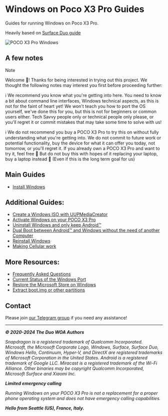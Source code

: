 # Windows on Poco X3 Pro Guides

Guides for running Windows on Poco X3 Pro.

Heavily based on [Surface Duo guide](https://github.com/WOA-Project/SurfaceDuo-Guides)

![POCO X3 Pro Windows](https://github.com/woa-vayu/src_vayu_windows/blob/main/2PocoX3ProWindows.png)

## A few notes

> [!NOTE]
> Welcome 🥰! Thanks for being interested in trying out this project. We thought the following notes may interest you first before proceeding further:
>
> ℹ️ We recommend you know what you're getting into here. You need to know a bit about command line interfaces, Windows technical aspects, as this is not for the faint of heart yet! We won't teach you how to port the OS yourself, we've done this for you, but this is not for beginners or common users either. Tech Savvy people only or technical people only please, or you'll regret it or commit mistakes that may take some time to solve with us!
>
> ℹ️ We do not recommend you buy a POCO X3 Pro to try this on without fully understanding what you're getting into. We do not commit to future work or potential functionality, buy the device for what it can offer you today, not tomorrow, or you'll regret it. If you already own a POCO X3 Pro and want to try it, feel free 🙂 But do not buy this with hopes of it replacing your laptop, buy a laptop instead 🙂 (Even if this is the long term goal for us)

## Main Guides

- [Install Windows](/InstallWindows-en.md)

## Additional Guides:

- [Create a Windows ISO with UUPMediaCreator](/InstallWindows-en/ISO/GetWindows.md)
- [Activate Windows on your POCO X3 Pro](https://support.microsoft.com/en-us/windows/activate-windows-c39005d4-95ee-b91e-b399-2820fda32227)
- [Uninstall Windows and only keep Android™](/InstallWindows-en/Uninstall.md)
- [Dual Boot between Android™ and Windows without the need of another Computer](/InstallWindows-en/DualBoot.md)
- [Reinstall Windows](/InstallWindows-en/ReinstallWindows.md)
- [Making Cellular work](/InstallWindows-en/Cellular.md)

## More Resources:

- [Frequently Asked Questions](/FAQ-en.md)
- [Current Status of the Windows Port](/Status-en.md)
- [Restore the Microsoft Store on Windows](/RestoreMicrosoftStore-en.md)
- [Extract boot.img or other partitions](/Other-en/ExtractingPartitions.md)

## Contact

Please join [our Telegram group](https://t.me/winonvayualt) if you need any assistance!

---

_**© 2020-2024 The Duo WOA Authors**_

_Snapdragon is a registered trademark of Qualcomm Incorporated. Microsoft, the Microsoft Corporate Logo, Windows, Surface, Surface Duo, Windows Hello, Continuum, Hyper-V, and DirectX are registered trademarks of Microsoft Corporation in the United States. Android is a registered trademark of Google LLC. Miracast is a registered trademark of the Wi-Fi Alliance. Other binaries may be copyright Qualcomm Incorporated, Microsoft Surface and Xiaomi Inc._

_**Limited emergency calling**_

_Running Windows on your POCO X3 Pro is not a replacement for a proper phone operating system and does not have emergency calling capabilities._

_**Hello from Seattle (US), France, Italy.**_



















